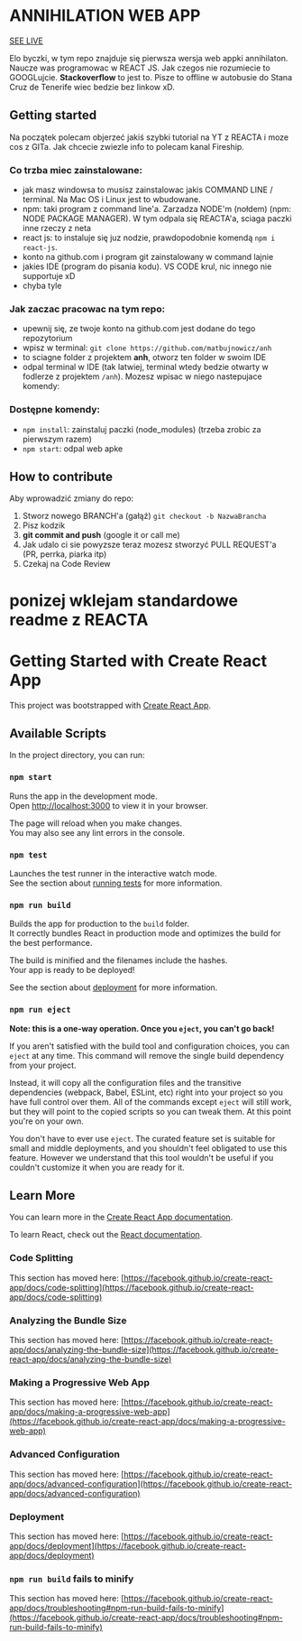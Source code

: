 # ANNIHILATION WEB APP

[SEE LIVE](https://anh_rave.github.io/anh/)

Elo byczki, w tym repo znajduje się pierwsza wersja web appki annihilaton. Naucze was programowac w REACT JS. Jak czegos nie rozumiecie to GOOGLujcie. **Stackoverflow** to jest to. Pisze to offline w autobusie do Stana Cruz de Tenerife wiec bedzie bez linkow xD.

## Getting started

Na początek polecam objerzeć jakiś szybki tutorial na YT z REACTA i moze cos z GITa. Jak chcecie zwiezle info to polecam kanal Fireship.

### Co trzba miec zainstalowane:

-   jak masz windowsa to musisz zainstalowac jakis COMMAND LINE / terminal. Na Mac OS i Linux jest to wbudowane.
-   npm: taki program z command line'a. Zarzadza NODE'm (nołdem) (npm: NODE PACKAGE MANAGER). W tym odpala się REACTA'a, sciaga paczki inne rzeczy z neta
-   react js: to instaluje się juz nodzie, prawdopodobnie komendą `npm i react-js`.
-   konto na github.com i program git zainstalowany w command lajnie
-   jakies IDE (program do pisania kodu). VS CODE krul, nic innego nie supportuje xD
-   chyba tyle

### Jak zaczac pracowac na tym repo:

-   upewnij się, ze twoje konto na github.com jest dodane do tego repozytorium
-   wpisz w terminal: `git clone https://github.com/matbujnowicz/anh`
-   to sciagne folder z projektem **anh**, otworz ten folder w swoim IDE
-   odpal terminal w IDE (tak latwiej, terminal wtedy bedzie otwarty w fodlerze z projektem `/anh`). Mozesz wpisac w niego nastepujace komendy:

### Dostępne komendy:

-   `npm install`: zainstaluj paczki (node_modules) (trzeba zrobic za pierwszym razem)
-   `npm start`: odpal web apke

## How to contribute

Aby wprowadzić zmiany do repo:

1. Stworz nowego BRANCH'a (gałąź) `git checkout -b NazwaBrancha`
2. Pisz kodzik
3. **git commit and push** (google it or call me)
4. Jak udalo ci sie powyzsze teraz mozesz stworzyć PULL REQUEST'a (PR, perrka, piarka itp)
5. Czekaj na Code Review

# ponizej wklejam standardowe readme z REACTA

# Getting Started with Create React App

This project was bootstrapped with [Create React App](https://github.com/facebook/create-react-app).

## Available Scripts

In the project directory, you can run:

### `npm start`

Runs the app in the development mode.\
Open [http://localhost:3000](http://localhost:3000) to view it in your browser.

The page will reload when you make changes.\
You may also see any lint errors in the console.

### `npm test`

Launches the test runner in the interactive watch mode.\
See the section about [running tests](https://facebook.github.io/create-react-app/docs/running-tests) for more information.

### `npm run build`

Builds the app for production to the `build` folder.\
It correctly bundles React in production mode and optimizes the build for the best performance.

The build is minified and the filenames include the hashes.\
Your app is ready to be deployed!

See the section about [deployment](https://facebook.github.io/create-react-app/docs/deployment) for more information.

### `npm run eject`

**Note: this is a one-way operation. Once you `eject`, you can't go back!**

If you aren't satisfied with the build tool and configuration choices, you can `eject` at any time. This command will remove the single build dependency from your project.

Instead, it will copy all the configuration files and the transitive dependencies (webpack, Babel, ESLint, etc) right into your project so you have full control over them. All of the commands except `eject` will still work, but they will point to the copied scripts so you can tweak them. At this point you're on your own.

You don't have to ever use `eject`. The curated feature set is suitable for small and middle deployments, and you shouldn't feel obligated to use this feature. However we understand that this tool wouldn't be useful if you couldn't customize it when you are ready for it.

## Learn More

You can learn more in the [Create React App documentation](https://facebook.github.io/create-react-app/docs/getting-started).

To learn React, check out the [React documentation](https://reactjs.org/).

### Code Splitting

This section has moved here: [https://facebook.github.io/create-react-app/docs/code-splitting](https://facebook.github.io/create-react-app/docs/code-splitting)

### Analyzing the Bundle Size

This section has moved here: [https://facebook.github.io/create-react-app/docs/analyzing-the-bundle-size](https://facebook.github.io/create-react-app/docs/analyzing-the-bundle-size)

### Making a Progressive Web App

This section has moved here: [https://facebook.github.io/create-react-app/docs/making-a-progressive-web-app](https://facebook.github.io/create-react-app/docs/making-a-progressive-web-app)

### Advanced Configuration

This section has moved here: [https://facebook.github.io/create-react-app/docs/advanced-configuration](https://facebook.github.io/create-react-app/docs/advanced-configuration)

### Deployment

This section has moved here: [https://facebook.github.io/create-react-app/docs/deployment](https://facebook.github.io/create-react-app/docs/deployment)

### `npm run build` fails to minify

This section has moved here: [https://facebook.github.io/create-react-app/docs/troubleshooting#npm-run-build-fails-to-minify](https://facebook.github.io/create-react-app/docs/troubleshooting#npm-run-build-fails-to-minify)
